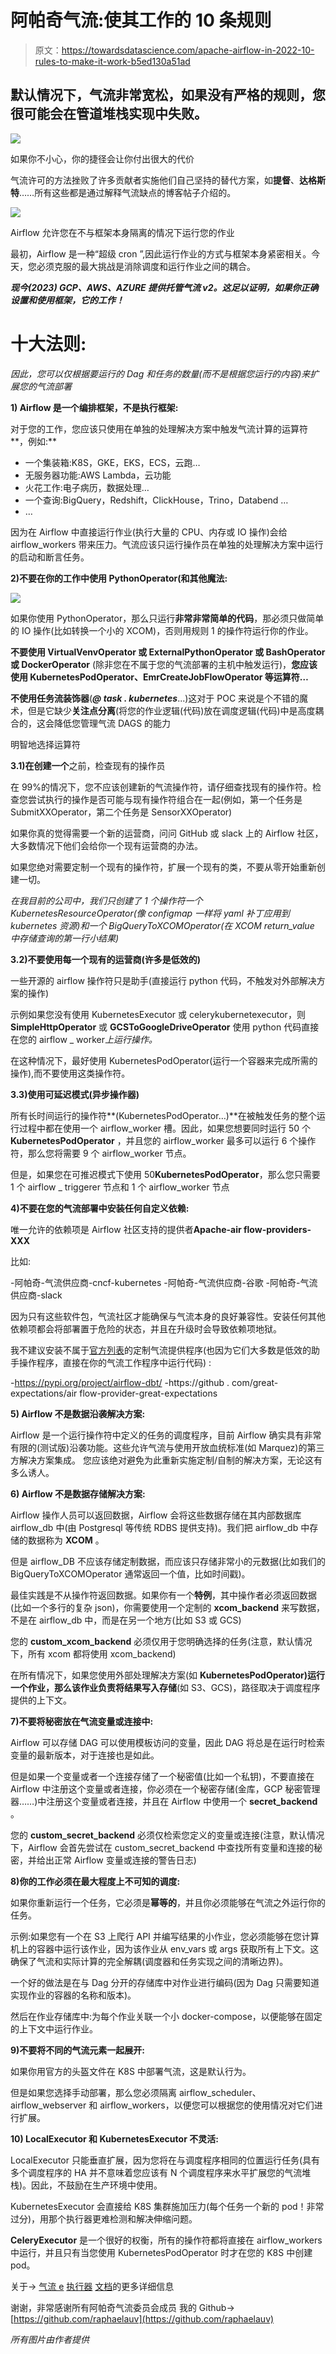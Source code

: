 # 阿帕奇气流:使其工作的 10 条规则

> 原文：<https://towardsdatascience.com/apache-airflow-in-2022-10-rules-to-make-it-work-b5ed130a51ad>

## 默认情况下，气流非常宽松，如果没有严格的规则，您很可能会在管道堆栈实现中失败。

![](img/277233cfdd6e2ecade89eba4e052a231.png)

如果你不小心，你的捷径会让你付出很大的代价

气流许可的方法挫败了许多贡献者实施他们自己坚持的替代方案，如**提督**、**达格斯特**……所有这些都是通过解释气流缺点的博客帖子介绍的。

![](img/3d5a46dcbc21539a345cd7a8b4033c7c.png)

Airflow 允许您在不与框架本身隔离的情况下运行您的作业

最初，Airflow 是一种“超级 cron ”,因此运行作业的方式与框架本身紧密相关。今天，您必须克服的最大挑战是消除调度和运行作业之间的耦合。

***现今(2023) GCP、AWS、AZURE 提供托管气流 v2。这足以证明，如果你正确设置和使用框架，它的工作！***

# **十大法则**:

*因此，您可以仅根据要运行的 Dag 和任务的数量(而不是根据您运行的内容)来扩展您的气流部署*

**1) Airflow 是一个编排框架，不是执行框架:**

对于您的工作，您应该只使用在单独的处理解决方案中触发气流计算的运算符**，例如:**

*   一个集装箱:K8S，GKE，EKS，ECS，云跑…
*   无服务器功能:AWS Lambda，云功能
*   火花工作:电子病历，数据处理…
*   一个查询:BigQuery，Redshift，ClickHouse，Trino，Databend …
*   …

因为在 Airflow 中直接运行作业(执行大量的 CPU、内存或 IO 操作)会给 airflow_workers 带来压力。气流应该只运行操作员在单独的处理解决方案中运行的启动和断言任务。

**2)不要在你的工作中使用 PythonOperator(和其他魔法:**

![](img/e3747e55f8f101a82ee5d66b7a90d194.png)

如果你使用 PythonOperator，那么只运行**非常非常简单的代码**，那必须只做简单的 IO 操作(比如转换一个小的 XCOM)，否则用规则 1 的操作符运行你的作业。

**不要使用 VirtualVenvOperator 或 ExternalPythonOperator 或 BashOperator 或 DockerOperator** (除非您在不属于您的气流部署的主机中触发运行)，**您应该使用 KubernetesPodOperator、EmrCreateJobFlowOperator 等运算符…**

**不使用任务流装饰器**(***@ task . kubernetes***...)这对于 POC 来说是个不错的魔术，但是它缺少**关注点分离**(将您的作业逻辑(代码)放在调度逻辑(代码)中是高度耦合的，这会降低您管理气流 DAGS 的能力

明智地选择运算符

**3.1)在创建一个**之前，检查现有的操作员

在 99%的情况下，您不应该创建新的气流操作符，请仔细查找现有的操作符。检查您尝试执行的操作是否可能与现有操作符组合在一起(例如，第一个任务是 SubmitXXOperator，第二个任务是 SensorXXOperator)

如果你真的觉得需要一个新的运营商，问问 GitHub 或 slack 上的 Airflow 社区，大多数情况下他们会给你一个现有运营商的办法。

如果您绝对需要定制一个现有的操作符，扩展一个现有的类，不要从零开始重新创建一切。

*在我目前的公司中，我们只创建了 1 个操作符一个 KubernetesResourceOperator(像 configmap 一样将 yaml 补丁应用到 kubernetes 资源)和一个 BigQueryToXCOMOperator(在 XCOM return_value 中存储查询的第一行小结果)*

**3.2)不要使用每一个现有的运营商(许多是低效的)**

一些开源的 airflow 操作符只是助手(直接运行 python 代码，不触发对外部解决方案的操作)

示例如果您没有使用 KubernetesExecutor 或 celerykubernetexecutor，则 **SimpleHttpOperator** 或 **GCSToGoogleDriveOperator** 使用 python 代码直接在您的 airflow _ worker*上运行操作。*

在这种情况下，最好使用 KubernetesPodOperator(运行一个容器来完成所需的操作),而不要使用这类操作符。

**3.3)使用可延迟模式(异步操作器)**

所有长时间运行的操作符**(KubernetesPodOperator…)**在被触发任务的整个运行过程中都在使用一个 airflow_worker 槽。因此，如果您想要同时运行 50 个 **KubernetesPodOperator** ，并且您的 airflow_worker 最多可以运行 6 个操作符，那么您将需要 9 个 airflow_worker 节点。

但是，如果您在可推迟模式下使用 50**KubernetesPodOperator**，那么您只需要 1 个 airflow _ triggerer 节点和 1 个 airflow_worker 节点

**4)不要在您的气流部署中安装任何自定义依赖:**

唯一允许的依赖项是 Airflow 社区支持的提供者**Apache-air flow-providers-XXX**

比如:

-阿帕奇-气流供应商-cncf-kubernetes
-阿帕奇-气流供应商-谷歌
-阿帕奇-气流供应商-slack

因为只有这些软件包，气流社区才能确保与气流本身的良好兼容性。安装任何其他依赖项都会将部署置于危险的状态，并且在升级时会导致依赖项地狱。

我不建议安装不属于[官方列表](https://airflow.apache.org/docs/#providers-packages-docs-apache-airflow-providers-index-html)的定制气流提供程序(也因为它们大多数是低效的助手操作程序，直接在你的气流工作程序中运行代码) :

-https://pypi.org/project/airflow-dbt/
-https://github . com/great-expectations/air flow-provider-great-expectations

**5) Airflow 不是数据沿袭解决方案:**

Airflow 是一个运行操作符中定义的任务的调度程序，目前 Airflow 确实具有非常有限的(测试版)沿袭功能。这些允许气流与使用开放血统标准(如 Marquez)的第三方解决方案集成。
您应该绝对避免为此重新实施定制/自制的解决方案，无论这有多么诱人。

**6) Airflow 不是数据存储解决方案:**

Airflow 操作人员可以返回数据，Airflow 会将这些数据存储在其内部数据库 airflow_db 中(由 Postgresql 等传统 RDBS 提供支持)。我们把 airflow_db 中存储的数据称为 **XCOM** 。

但是 airflow_DB 不应该存储定制数据，而应该只存储非常小的元数据(比如我们的 BigQueryToXCOMOperator 通常返回一个值，比如时间戳)。

最佳实践是不从操作符返回数据。如果你有一个**特例**，其中操作者必须返回数据(比如一个多行的复杂 json)，你需要使用一个定制的 **xcom_backend** 来写数据，不是在 airflow_db 中，而是在另一个地方(比如 S3 或 GCS)

您的 **custom_xcom_backend** 必须仅用于您明确选择的任务(注意，默认情况下，所有 xcom 都将使用 xcom_backend)

在所有情况下，如果您使用外部处理解决方案(如 **KubernetesPodOperator)运行一个作业，那么该作业负责将结果写入存储**(如 S3、GCS)，路径取决于调度程序提供的上下文。

**7)不要将秘密放在气流变量或连接中:**

Airflow 可以存储 DAG 可以使用模板访问的变量，因此 DAG 将总是在运行时检索变量的最新版本，对于连接也是如此。

但是如果一个变量或者一个连接存储了一个秘密值(比如一个私钥)，不要直接在 Airflow 中注册这个变量或者连接，你必须在一个秘密存储(金库，GCP 秘密管理器……)中注册这个变量或者连接，并且在 Airflow 中使用一个 **secret_backend** 。

您的 **custom_secret_backend** 必须仅检索您定义的变量或连接(注意，默认情况下，Airflow 会首先尝试在 custom_secret_backend 中查找所有变量和连接的秘密，并给出正常 Airflow 变量或连接的警告日志)

**8)你的工作必须在最大程度上不可知的调度:**

如果你重新运行一个任务，它必须是**幂等的**，并且你必须能够在气流之外运行你的任务。

示例:如果您有一个在 S3 上爬行 API 并编写结果的小作业，您必须能够在您计算机上的容器中运行该作业，因为该作业从 env_vars 或 args 获取所有上下文。这确保了气流和实际计算的完全解耦(调度器和任务实现之间的清晰边界)。

一个好的做法是在与 Dag 分开的存储库中对作业进行编码(因为 Dag 只需要知道实现作业的容器的名称和版本)。

然后在作业存储库中:为每个作业关联一个小 docker-compose，以便能够在固定的上下文中运行作业。

**9)不要将不同的气流元素一起展开:**

如果你用官方的头盔文件在 K8S 中部署气流，这是默认行为。

但是如果您选择手动部署，那么您必须隔离 airflow_scheduler、airflow_webserver 和 airflow_workers，以便您可以根据您的使用情况对它们进行扩展。

**10) LocalExecutor 和 KubernetesExecutor 不灵活:**

LocalExecutor 只能垂直扩展，因为您将在与调度程序相同的位置运行任务(具有多个调度程序的 HA 并不意味着您应该有 N 个调度程序来水平扩展您的气流堆栈)。因此，不鼓励在生产环境中使用。

KubernetesExecutor 会直接给 K8S 集群施加压力(每个任务一个新的 pod！非常过分)，用那个执行器更难检测和解决伸缩问题。

**CeleryExecutor** 是一个很好的权衡，所有的操作符都将直接在 airflow_workers 中运行，并且只有当您使用 KubernetesPodOperator 时才在您的 K8S 中创建 pod。

关于-> [气流 e](https://airflow.apache.org/docs/apache-airflow/stable/executor/index.html#executor-types) [执行器](https://airflow.apache.org/docs/apache-airflow/stable/executor/index.html#executor-types) [文档](https://airflow.apache.org/docs/apache-airflow/stable/executor/index.html#executor-types)的更多详细信息

谢谢，非常感谢所有阿帕奇气流委员会成员
我的 Github->[https://github.com/raphaelauv](https://github.com/raphaelauv)

*所有图片由作者提供*